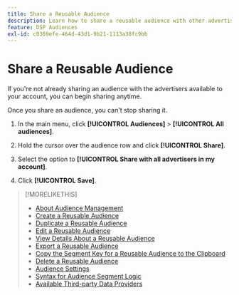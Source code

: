```yaml
---
title: Share a Reusable Audience
description: Learn how to share a reusable audience with other advertisers available to your account.
feature: DSP Audiences
exl-id: c0369efe-464d-43d1-9b21-1113a38fc9bb
---
```

# Share a Reusable Audience

If you're not already sharing an audience with the advertisers available to your account, you can begin sharing anytime.

Once you share an audience, you can't stop sharing it.

1. In the main menu, click **[!UICONTROL Audiences]** > **[!UICONTROL All audiences]**.

1. Hold the cursor over the audience row and click **[!UICONTROL Share]**.

1. Select the option to **[!UICONTROL Share with all advertisers in my account]**.

1. Click **[!UICONTROL Save]**.

>[!MORELIKETHIS]
>
>* [About Audience Management](audience-about.md)
>* [Create a Reusable Audience](reusable-audience-create.md)
>* [Duplicate a Reusable Audience](reusable-audience-duplicate.md)
>* [Edit a Reusable Audience](reusable-audience-edit.md)
>* [View Details About a Reusable Audience](reusable-audience-view-details.md)
>* [Export a Reusable Audience](reusable-audience-export.md)
>* [Copy the Segment Key for a Reusable Audience to the Clipboard](reusable-audience-clipboard.md)
>* [Delete a Reusable Audience](reusable-audience-delete.md)
>* [Audience Settings](audience-settings.md)
>* [Syntax for Audience Segment Logic](audience-segment-logic-syntax.md)
>* [Available Third-party Data Providers](third-party-data-providers.md)
